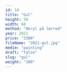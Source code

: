 ```yaml
---
id: 14
title: "Gul"
height: 50
width: 60
method: "Akryl på lærred"
year: 2021
price: "3300"
fileName: "2021-gul.jpg"
medie: "painting"
draft: "false"
slug: "gul"
weight: "100"
---
```


